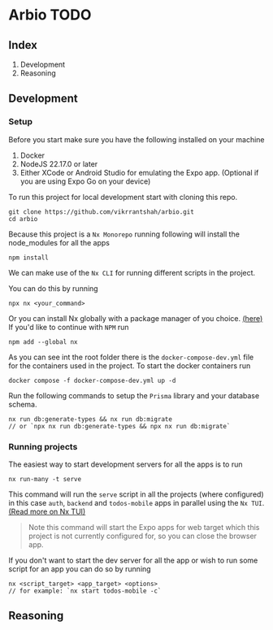 # Arbio TODO

## Index

1. Development
2. Reasoning

## Development

### Setup

Before you start make sure you have the following installed on your machine

1. Docker
2. NodeJS 22.17.0 or later
3. Either XCode or Android Studio for emulating the Expo app. (Optional if you are using Expo Go on your device)

To run this project for local development start with cloning this repo.

```shell
git clone https://github.com/vikrrantshah/arbio.git
cd arbio
```

Because this project is a `Nx Monorepo` running following will install the node_modules for all the apps

```shell
npm install
```

We can make use of the `Nx CLI` for running different scripts in the project.

You can do this by running

```shell
npx nx <your_command>
```

Or you can install Nx globally with a package manager of you choice. [(here)](https://nx.dev/getting-started/installation)
If you'd like to continue with `NPM` run

```shell
npm add --global nx
```

As you can see int the root folder there is the `docker-compose-dev.yml` file for the containers used in the project.
To start the docker containers run

```shell
docker compose -f docker-compose-dev.yml up -d
```

Run the following commands to setup the `Prisma` library and your database schema.

```shell
nx run db:generate-types && nx run db:migrate
// or `npx nx run db:generate-types && npx nx run db:migrate`
```

### Running projects

The easiest way to start development servers for all the apps is to run

```shell
nx run-many -t serve
```

This command will run the `serve` script in all the projects (where configured) in this case `auth`, `backend` and `todos-mobile` apps in parallel using the `Nx TUI`. [(Read more on Nx TUI)](https://nx.dev/blog/nx-21-terminal-ui)

> Note this command will start the Expo apps for web target which this project is not currently configured for, so you can close the browser app.

If you don't want to start the dev server for all the app or wish to run some script for an app you can do so by running

```
nx <script_target> <app_target> <options>
// for example: `nx start todos-mobile -c`
```

## Reasoning
